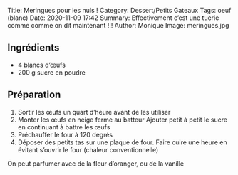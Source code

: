 Title: Meringues pour les nuls !
Category: Dessert/Petits Gateaux
Tags: oeuf (blanc)
Date:  2020-11-09 17:42
Summary: Effectivement c’est une tuerie comme comme on dit maintenant !!!
Author: Monique
Image: meringues.jpg

## Ingrédients
- 4 blancs d’œufs
- 200 g sucre en poudre 

## Préparation
1. Sortir les œufs un quart d’heure avant de les utiliser
2. Monter les œufs en neige ferme au batteur
Ajouter petit à petit le sucre en continuant à battre les œufs
3. Préchauffer le four à 120 degrés 
4. Déposer des petits tas sur une plaque de four. Faire cuire une heure en évitant s’ouvrir le four (chaleur conventionnelle)

On peut parfumer avec de la fleur d’oranger, ou de la vanille